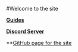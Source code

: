 #Welcome to the site

**[Guides](https://magolol.github.io/guides)**

**[Discord Server](https://discord.gg/CvJZFxcPkg)**

**[GitHub page for the site](https://github.com/magolol/magolol.github.io)
